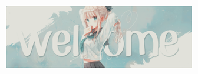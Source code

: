 <!DOCTYPE html>
<html>
<body>
	<h1 align="center", style="margin-bottom: 100000px;"><img src="res/welcome.gif", alt="Welcome to my profile👾"></h1><br>
	<div align="center">
		<a href="https://github.com/xXxCLOTIxXx/xXxCLOTIxXx">
			<img src="https://github-readme-stats.vercel.app/api?username=xXxCLOTIxXx&show_icons=true&line_height=27&count_private=true&title_color=8eecf5&text_color=c9cacc&icon_color=2bbc8a&bg_color=1d1f21">
			<img src="https://github-readme-stats.vercel.app/api/top-langs/?username=xXxCLOTIxXx&hide=java,html,tex&title_color=8eecf5&text_color=c9cacc&icon_color=2bbc8a&bg_color=1d1f21&langs_count=3">
		</a>
		<img align="center" src="https://readme-typing-svg.demolab.com?font=Fira+Code&pause=1000&random=false&width=285&lines=Hello%2C+my+name+is+Xsarz." alt="Hello, my name is Xsarz.">
	</div>
	<div align="center">
		<h1>
			Current projects
		</h1>
		<a href=”https://github.com/xXxCLOTIxXx/projectZ.py">
		 <img align=”center” src="https://github-readme-stats.vercel.app/api/pin/?username=xXxCLOTIxXx&repo=projectZ.py&title_color=8eecf5&text_color=c9cacc&icon_color=2bbc8a&bg_color=1d1f21", alt="projectZ.py">
		</a>
		<a href=”https://github.com/xXxCLOTIxXx/amino.py">
		 <img align=”center” src="https://github-readme-stats.vercel.app/api/pin/?username=xXxCLOTIxXx&repo=amino.py&title_color=8eecf5&text_color=c9cacc&icon_color=2bbc8a&bg_color=1d1f21", alt="Amino.py">
		</a>
		<a href=”https://github.com/xXxCLOTIxXx/amino.cpp">
		 <img align=”center” src="https://github-readme-stats.vercel.app/api/pin/?username=xXxCLOTIxXx&repo=amino.cpp&title_color=8eecf5&text_color=c9cacc&icon_color=2bbc8a&bg_color=1d1f21", alt="Amino.cpp">
		</a>
		<br><br>
		<h1>
			My knowledges
		</h1>
	</div>
</body>
<html>
